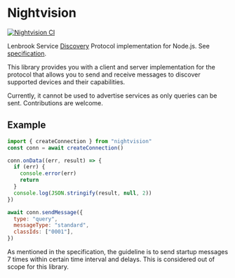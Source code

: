 # Nightvision

[![Nightvision CI](https://github.com/jliuhtonen/nightvision/actions/workflows/workflow.yml/badge.svg)](https://github.com/jliuhtonen/nightvision/actions/workflows/workflow.yml)

Lenbrook Service [Discovery](https://youtu.be/xBTqRd09y3E) Protocol implementation for Node.js. See [specification](https://content-bluesound-com.s3.amazonaws.com/uploads/2022/07/BluOS-Custom-Integration-API-v1.5.pdf).

This library provides you with a client and server implementation for the protocol that allows you to send and receive messages to discover supported devices and their capabilities.

Currently, it cannot be used to advertise services as only queries can be sent. Contributions are welcome.

## Example

```javascript
import { createConnection } from "nightvision"
const conn = await createConnection()

conn.onData((err, result) => {
  if (err) {
    console.error(err)
    return
  }
  console.log(JSON.stringify(result, null, 2))
})

await conn.sendMessage({
  type: "query",
  messageType: "standard",
  classIds: ["0001"],
})
```

As mentioned in the specification, the guideline is to send startup messages 7 times within certain time interval and delays.
This is considered out of scope for this library.
